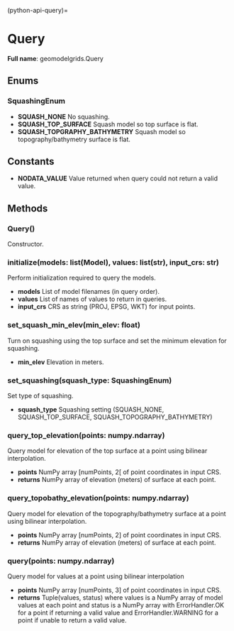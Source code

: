 (python-api-query)=
# Query

**Full name**: geomodelgrids.Query

## Enums

### SquashingEnum

- **SQUASH_NONE** No squashing.
- **SQUASH_TOP_SURFACE** Squash model so top surface is flat.
- **SQUASH_TOPGRAPHY_BATHYMETRY** Squash model so topography/bathymetry surface is flat.

## Constants

- **NODATA_VALUE** Value returned when query could not return a valid value.

## Methods

### Query()

Constructor.

### initialize(models: list(Model), values: list(str), input_crs: str)

Perform initialization required to query the models.

- **models** List of model filenames (in query order).
- **values** List of names of values to return in queries.
- **input_crs** CRS as string (PROJ, EPSG, WKT) for input points.

### set_squash_min_elev(min_elev: float)

Turn on squashing using the top surface and set the minimum elevation for squashing.

- **min_elev** Elevation in meters.

### set_squashing(squash_type: SquashingEnum)

Set type of squashing.

- **squash_type** Squashing setting (SQUASH_NONE, SQUASH_TOP_SURFACE, SQUASH_TOPOGRAPHY_BATHYMETRY)

### query_top_elevation(points: numpy.ndarray)

Query model for elevation of the top surface at a point using bilinear interpolation.

- **points** NumPy array [numPoints, 2[ of point coordinates in input CRS.
- **returns** NumPy array of elevation (meters) of surface at each point.

### query_topobathy_elevation(points: numpy.ndarray)

Query model for elevation of the topography/bathymetry surface at a point using bilinear interpolation.

- **points** NumPy array [numPoints, 2] of point coordinates in input CRS.
- **returns** NumPy array of elevation (meters) of surface at each point.

### query(points: numpy.ndarray)

Query model for values at a point using bilinear interpolation

- **points** NumPy array [numPoints, 3] of point coordinates in input CRS.
- **returns** Tuple(values, status) where values is a NumPy array of model values at each point and status is a NumPy array with ErrorHandler.OK for a point if returning a valid value and  ErrorHandler.WARNING for a point if unable to return a valid value.
